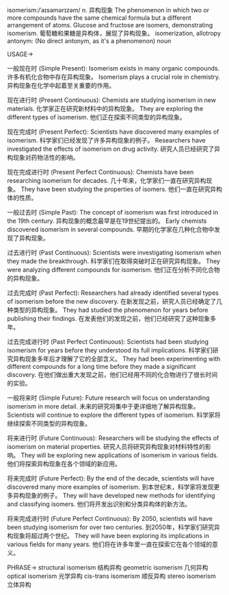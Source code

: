 isomerism:/ˈaɪsəmərɪzəm/
n.
异构现象
The phenomenon in which two or more compounds have the same chemical formula but a different arrangement of atoms.
Glucose and fructose are isomers, demonstrating isomerism. 葡萄糖和果糖是异构体，展现了异构现象。
isomerization, allotropy
antonym:  (No direct antonym, as it's a phenomenon)
noun


USAGE->

一般现在时 (Simple Present):
Isomerism exists in many organic compounds. 许多有机化合物中存在异构现象。
Isomerism plays a crucial role in chemistry. 异构现象在化学中起着至关重要的作用。

现在进行时 (Present Continuous):
Chemists are studying isomerism in new materials. 化学家正在研究新材料中的异构现象。
They are exploring the different types of isomerism. 他们正在探索不同类型的异构现象。

现在完成时 (Present Perfect):
Scientists have discovered many examples of isomerism. 科学家们已经发现了许多异构现象的例子。
Researchers have investigated the effects of isomerism on drug activity. 研究人员已经研究了异构现象对药物活性的影响。


现在完成进行时 (Present Perfect Continuous):
Chemists have been researching isomerism for decades. 几十年来，化学家们一直在研究异构现象。
They have been studying the properties of isomers. 他们一直在研究异构体的性质。


一般过去时 (Simple Past):
The concept of isomerism was first introduced in the 19th century. 异构现象的概念最早是在19世纪提出的。
Early chemists discovered isomerism in several compounds. 早期的化学家在几种化合物中发现了异构现象。


过去进行时 (Past Continuous):
Scientists were investigating isomerism when they made the breakthrough. 科学家们在取得突破时正在研究异构现象。
They were analyzing different compounds for isomerism. 他们正在分析不同化合物的异构现象。


过去完成时 (Past Perfect):
Researchers had already identified several types of isomerism before the new discovery. 在新发现之前，研究人员已经确定了几种类型的异构现象。
They had studied the phenomenon for years before publishing their findings. 在发表他们的发现之前，他们已经研究了这种现象多年。


过去完成进行时 (Past Perfect Continuous):
Scientists had been studying isomerism for years before they understood its full implications.  科学家们研究异构现象多年后才理解了它的全部含义。
They had been experimenting with different compounds for a long time before they made a significant discovery. 在他们做出重大发现之前，他们已经用不同的化合物进行了很长时间的实验。


一般将来时 (Simple Future):
Future research will focus on understanding isomerism in more detail. 未来的研究将集中于更详细地了解异构现象。
Scientists will continue to explore the different types of isomerism. 科学家将继续探索不同类型的异构现象。


将来进行时 (Future Continuous):
Researchers will be studying the effects of isomerism on material properties. 研究人员将研究异构现象对材料特性的影响。
They will be exploring new applications of isomerism in various fields. 他们将探索异构现象在各个领域的新应用。


将来完成时 (Future Perfect):
By the end of the decade, scientists will have discovered many more examples of isomerism. 到本世纪末，科学家将发现更多异构现象的例子。
They will have developed new methods for identifying and classifying isomers. 他们将开发出识别和分类异构体的新方法。


将来完成进行时 (Future Perfect Continuous):
By 2050, scientists will have been studying isomerism for over two centuries. 到2050年，科学家们研究异构现象将超过两个世纪。
They will have been exploring its implications in various fields for many years. 他们将在许多年里一直在探索它在各个领域的意义。


PHRASE->
structural isomerism  结构异构
geometric isomerism 几何异构
optical isomerism 光学异构
cis-trans isomerism 顺反异构
stereo isomerism 立体异构

